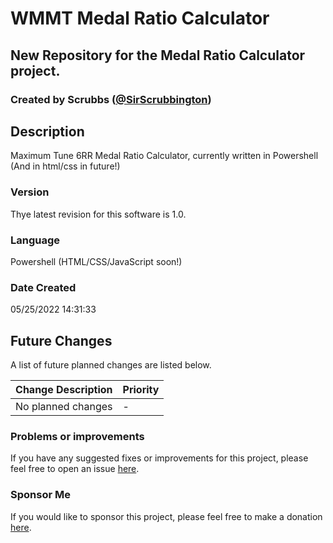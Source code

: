# WMMT Medal Ratio Calculator
## New Repository for the Medal Ratio Calculator project.
### Created by Scrubbs ([@SirScrubbington](https://twitter.com/SirScrubbington))

## Description
Maximum Tune 6RR Medal Ratio Calculator, currently written in Powershell (And in html/css in future!)

### Version
Thye latest revision for this software is 1.0.

### Language
Powershell (HTML/CSS/JavaScript soon!)

### Date Created
05/25/2022 14:31:33

## Future Changes
A list of future planned changes are listed below.

| Change Description | Priority |
| ------------------ | -------- | 
| No planned changes | -        |

### Problems or improvements
If you have any suggested fixes or improvements for this project, please 
feel free to open an issue [here](../../issues).


### Sponsor Me
If you would like to sponsor this project, please feel free to 
make a donation [here](https://www.paypal.com/paypalme/sirsc).

